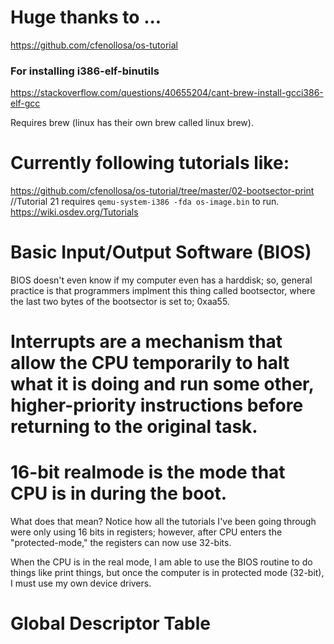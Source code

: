 # Huge thanks to ...
https://github.com/cfenollosa/os-tutorial

### For installing i386-elf-binutils <br/>

https://stackoverflow.com/questions/40655204/cant-brew-install-gcci386-elf-gcc <br/>

Requires brew (linux has their own brew called linux brew).

# Currently following tutorials like:
https://github.com/cfenollosa/os-tutorial/tree/master/02-bootsector-print //Tutorial 21 requires ```qemu-system-i386 -fda os-image.bin``` to run.
https://wiki.osdev.org/Tutorials

# Basic Input/Output Software (BIOS)
BIOS doesn't even know if my computer even has a harddisk; so,
general practice is that programmers implment this thing called bootsector,
where the last two bytes of the bootsector is set to; 0xaa55.

# Interrupts are a mechanism that allow the CPU temporarily to halt what it is doing and run some other, higher-priority instructions before returning to the original task.

# 16-bit realmode is the mode that CPU is in during the boot. 
What does that mean? Notice how all the tutorials I've been going through
were only using 16 bits in registers; however, after CPU
enters the "protected-mode," the registers can now use 32-bits.

When the CPU is in the real mode, I am able to use the BIOS routine to do things like print things, but
once the computer is in protected mode (32-bit), I must use my own device drivers.

# Global Descriptor Table
